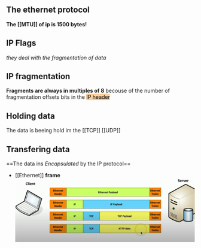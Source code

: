 ## The ethernet protocol
**The [[MTU]] of ip is 1500 bytes!**
## IP Flags
*they deal with the fragmentation of data*

## IP fragmentation
**Fragments are always in multiples of 8**
becouse of the number of fragmentation
offsets bits in the <mark style="background: #FFB86CA6;">IP header</mark>

## Holding data 
The data is beeing hold im the [[TCP]] [[UDP]] 

## Transfering data 
==The data ins *Encapsulated* by the IP protocol==
- [[Ethernet]]  **frame**
	![TransferEthernetFrame_visual.png](/static/TransferEthernetFrame_visual.png)